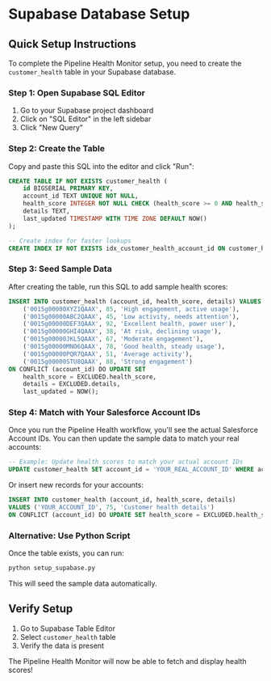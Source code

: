 # Supabase Database Setup

## Quick Setup Instructions

To complete the Pipeline Health Monitor setup, you need to create the `customer_health` table in your Supabase database.

### Step 1: Open Supabase SQL Editor

1. Go to your Supabase project dashboard
2. Click on "SQL Editor" in the left sidebar
3. Click "New Query"

### Step 2: Create the Table

Copy and paste this SQL into the editor and click "Run":

```sql
CREATE TABLE IF NOT EXISTS customer_health (
    id BIGSERIAL PRIMARY KEY,
    account_id TEXT UNIQUE NOT NULL,
    health_score INTEGER NOT NULL CHECK (health_score >= 0 AND health_score <= 100),
    details TEXT,
    last_updated TIMESTAMP WITH TIME ZONE DEFAULT NOW()
);

-- Create index for faster lookups
CREATE INDEX IF NOT EXISTS idx_customer_health_account_id ON customer_health(account_id);
```

### Step 3: Seed Sample Data

After creating the table, run this SQL to add sample health scores:

```sql
INSERT INTO customer_health (account_id, health_score, details) VALUES
    ('0015g00000XYZ1QAAX', 85, 'High engagement, active usage'),
    ('0015g00000ABC2QAAX', 45, 'Low activity, needs attention'),
    ('0015g00000DEF3QAAX', 92, 'Excellent health, power user'),
    ('0015g00000GHI4QAAX', 38, 'At risk, declining usage'),
    ('0015g00000JKL5QAAX', 67, 'Moderate engagement'),
    ('0015g00000MNO6QAAX', 78, 'Good health, steady usage'),
    ('0015g00000PQR7QAAX', 51, 'Average activity'),
    ('0015g00000STU8QAAX', 88, 'Strong engagement')
ON CONFLICT (account_id) DO UPDATE SET
    health_score = EXCLUDED.health_score,
    details = EXCLUDED.details,
    last_updated = NOW();
```

### Step 4: Match with Your Salesforce Account IDs

Once you run the Pipeline Health workflow, you'll see the actual Salesforce Account IDs. You can then update the sample data to match your real accounts:

```sql
-- Example: Update health scores to match your actual account IDs
UPDATE customer_health SET account_id = 'YOUR_REAL_ACCOUNT_ID' WHERE account_id = '0015g00000XYZ1QAAX';
```

Or insert new records for your accounts:

```sql
INSERT INTO customer_health (account_id, health_score, details) 
VALUES ('YOUR_ACCOUNT_ID', 75, 'Customer health details')
ON CONFLICT (account_id) DO UPDATE SET health_score = EXCLUDED.health_score;
```

### Alternative: Use Python Script

Once the table exists, you can run:

```bash
python setup_supabase.py
```

This will seed the sample data automatically.

## Verify Setup

1. Go to Supabase Table Editor
2. Select `customer_health` table
3. Verify the data is present

The Pipeline Health Monitor will now be able to fetch and display health scores!

